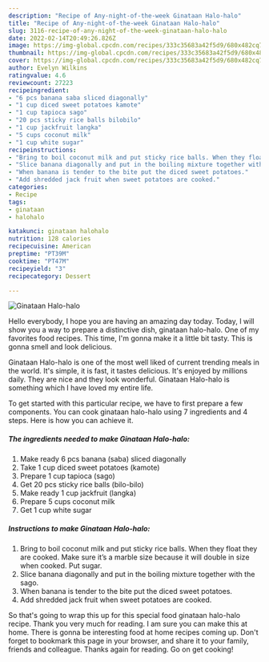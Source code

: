 ```yaml
---
description: "Recipe of Any-night-of-the-week Ginataan Halo-halo"
title: "Recipe of Any-night-of-the-week Ginataan Halo-halo"
slug: 3116-recipe-of-any-night-of-the-week-ginataan-halo-halo
date: 2022-02-14T20:49:26.826Z
image: https://img-global.cpcdn.com/recipes/333c35683a42f5d9/680x482cq70/ginataan-halo-halo-recipe-main-photo.jpg
thumbnail: https://img-global.cpcdn.com/recipes/333c35683a42f5d9/680x482cq70/ginataan-halo-halo-recipe-main-photo.jpg
cover: https://img-global.cpcdn.com/recipes/333c35683a42f5d9/680x482cq70/ginataan-halo-halo-recipe-main-photo.jpg
author: Evelyn Wilkins
ratingvalue: 4.6
reviewcount: 27223
recipeingredient:
- "6 pcs banana saba sliced diagonally"
- "1 cup diced sweet potatoes kamote"
- "1 cup tapioca sago"
- "20 pcs sticky rice balls bilobilo"
- "1 cup jackfruit langka"
- "5 cups coconut milk"
- "1 cup white sugar"
recipeinstructions:
- "Bring to boil coconut milk and put sticky rice balls. When they float they are cooked. Make sure it’s a marble size because it will double in size when cooked. Put sugar."
- "Slice banana diagonally and put in the boiling mixture together with the sago."
- "When banana is tender to the bite put the diced sweet potatoes."
- "Add shredded jack fruit when sweet potatoes are cooked."
categories:
- Recipe
tags:
- ginataan
- halohalo

katakunci: ginataan halohalo 
nutrition: 128 calories
recipecuisine: American
preptime: "PT39M"
cooktime: "PT47M"
recipeyield: "3"
recipecategory: Dessert

---
```



![Ginataan Halo-halo](https://img-global.cpcdn.com/recipes/333c35683a42f5d9/680x482cq70/ginataan-halo-halo-recipe-main-photo.jpg)

Hello everybody, I hope you are having an amazing day today. Today, I will show you a way to prepare a distinctive dish, ginataan halo-halo. One of my favorites food recipes. This time, I'm gonna make it a little bit tasty. This is gonna smell and look delicious.



Ginataan Halo-halo is one of the most well liked of current trending meals in the world. It's simple, it is fast, it tastes delicious. It's enjoyed by millions daily. They are nice and they look wonderful. Ginataan Halo-halo is something which I have loved my entire life.


To get started with this particular recipe, we have to first prepare a few components. You can cook ginataan halo-halo using 7 ingredients and 4 steps. Here is how you can achieve it.

<!--inarticleads1-->

##### The ingredients needed to make Ginataan Halo-halo:

1. Make ready 6 pcs banana (saba) sliced diagonally
1. Take 1 cup diced sweet potatoes (kamote)
1. Prepare 1 cup tapioca (sago)
1. Get 20 pcs sticky rice balls (bilo-bilo)
1. Make ready 1 cup jackfruit (langka)
1. Prepare 5 cups coconut milk
1. Get 1 cup white sugar




<!--inarticleads2-->

##### Instructions to make Ginataan Halo-halo:

1. Bring to boil coconut milk and put sticky rice balls. When they float they are cooked. Make sure it’s a marble size because it will double in size when cooked. Put sugar.
1. Slice banana diagonally and put in the boiling mixture together with the sago.
1. When banana is tender to the bite put the diced sweet potatoes.
1. Add shredded jack fruit when sweet potatoes are cooked.




So that's going to wrap this up for this special food ginataan halo-halo recipe. Thank you very much for reading. I am sure you can make this at home. There is gonna be interesting food at home recipes coming up. Don't forget to bookmark this page in your browser, and share it to your family, friends and colleague. Thanks again for reading. Go on get cooking!
